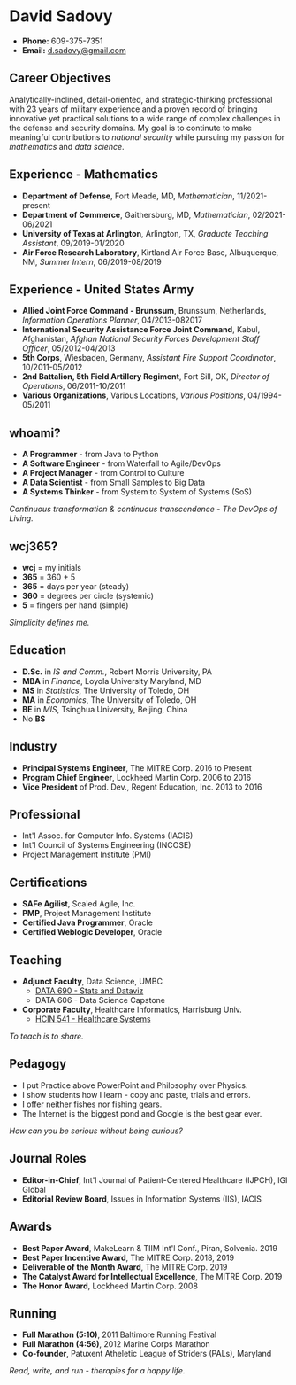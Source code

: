 # David Sadovy
- **Phone:** 609-375-7351
- **Email:** d.sadovy@gmail.com

## Career Objectives
Analytically-inclined, detail-oriented, and strategic-thinking professional with 23 years of military experience and a proven record of bringing innovative yet practical solutions to a wide range of complex challenges in the defense and security domains. My goal is to continute to make meaningful contributions to *national security* while pursuing my passion for *mathematics* and *data science*.

## Experience - Mathematics
- **Department of Defense**, Fort Meade, MD, *Mathematician*, 11/2021-present
- **Department of Commerce**, Gaithersburg, MD, *Mathematician*, 02/2021-06/2021
- **University of Texas at Arlington**, Arlington, TX, *Graduate Teaching Assistant*, 09/2019-01/2020
- **Air Force Research Laboratory**, Kirtland Air Force Base, Albuquerque, NM, *Summer Intern*, 06/2019-08/2019

## Experience - United States Army
- **Allied Joint Force Command - Brunssum**, Brunssum, Netherlands, *Information Operations Planner*, 04/2013-082017
- **International Security Assistance Force Joint Command**, Kabul, Afghanistan, *Afghan National Security Forces Development Staff Officer*, 05/2012-04/2013
- **5th Corps**, Wiesbaden, Germany, *Assistant Fire Support Coordinator*, 10/2011-05/2012
- **2nd Battalion, 5th Field Artillery Regiment**, Fort Sill, OK, *Director of Operations*, 06/2011-10/2011
- **Various Organizations**, Various Locations, *Various Positions*, 04/1994-05/2011

## whoami?
* **A Programmer** - from Java to Python
* **A Software Engineer** - from Waterfall to Agile/DevOps
* **A Project Manager** - from Control to Culture
* **A Data Scientist** - from Small Samples to Big Data
* **A Systems Thinker** - from System to System of Systems (SoS)

*Continuous transformation & continuous transcendence - The DevOps of Living.*

## wcj365?
* **wcj** = my initials
* **365** = 360 + 5
* **365** = days per year (steady)
* **360** = degrees per circle (systemic)
* **5** = fingers per hand (simple)

*Simplicity defines me.*

## Education
* **D.Sc.** in *IS and Comm.*, Robert Morris University, PA
* **MBA** in *Finance*, Loyola University Maryland, MD
* **MS** in *Statistics*, The University of Toledo, OH
* **MA** in *Economics*, The University of Toledo, OH
* **BE** in *MIS*, Tsinghua University, Beijing, China
* No **BS**

## Industry
* **Principal Systems Engineer**, The MITRE Corp. 2016 to Present
* **Program Chief Engineer**, Lockheed Martin Corp. 2006 to 2016
* **Vice President** of Prod. Dev., Regent Education, Inc. 2013 to 2016

## Professional
* Int'l Assoc. for Computer Info. Systems (IACIS)
* Int'l Council of Systems Engineering (INCOSE)
* Project Management Institute (PMI)

## Certifications
* **SAFe Agilist**, Scaled Agile, Inc.
* **PMP**, Project Management Institute 
* **Certified Java Programmer**, Oracle 
* **Certified Weblogic Developer**, Oracle

## Teaching
* **Adjunct Faculty**, Data Science, UMBC 
    * [DATA 690 - Stats and Dataviz](https://github.com/wcj365/python-stats-dataviz)
    * DATA 606 - Data Science Capstone
* **Corporate Faculty**, Healthcare Informatics, Harrisburg Univ.
    * [HCIN 541 - Healthcare Systems](https://github.com/wcj365/healthcare)

*To teach is to share.*

## Pedagogy
- I put Practice above PowerPoint and Philosophy over Physics. 
- I show students how I learn - copy and paste, trials and errors.
- I offer neither fishes nor fishing gears. 
- The Internet is the biggest pond and Google is the best gear ever. 

*How can you be serious without being curious?*

## Journal Roles
* **Editor-in-Chief**, Int'l Journal of Patient-Centered Healthcare (IJPCH), IGI Global 
* **Editorial Review Board**, Issues in Information Systems (IIS), IACIS

## Awards
* **Best Paper Award**, MakeLearn & TIIM Int'l Conf., Piran, Solvenia. 2019 
* **Best Paper Incentive Award**, The MITRE Corp. 2018, 2019
* **Deliverable of the Month Award**, The MITRE Corp. 2019
* **The Catalyst Award for Intellectual Excellence**, The MITRE Corp. 2019
* **The Honor Award**, Lockheed Martin Corp. 2008

## Running
- **Full Marathon (5:10)**, 2011 Baltimore Running Festival
- **Full Marathon (4:56)**, 2012 Marine Corps Marathon
- **Co-founder**, Patuxent Atheletic League of Striders (PALs), Maryland

*Read, write, and run - therapies for a happy life.*
